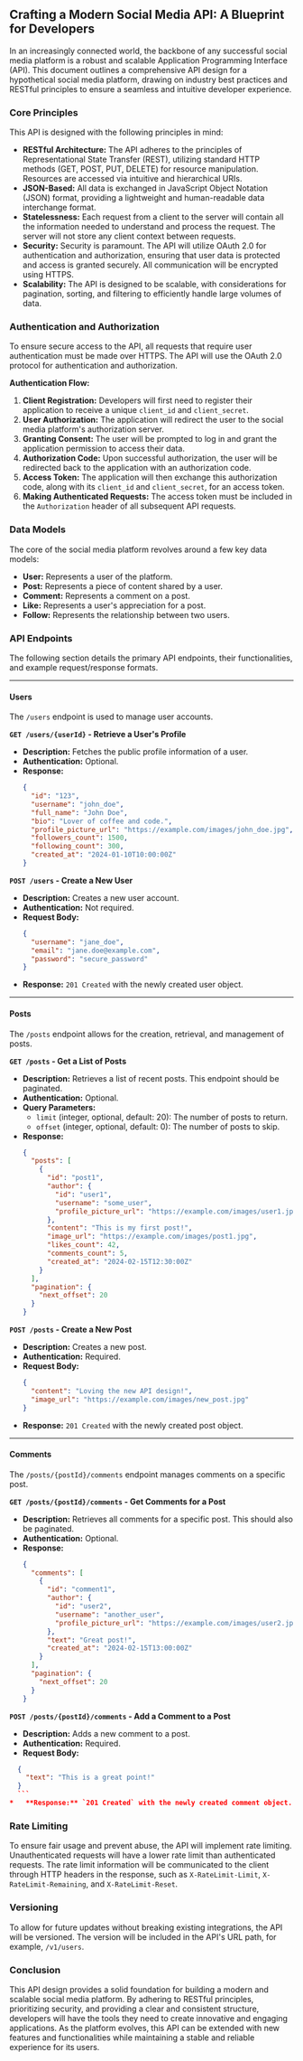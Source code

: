 ## Crafting a Modern Social Media API: A Blueprint for Developers

In an increasingly connected world, the backbone of any successful social media platform is a robust and scalable Application Programming Interface (API). This document outlines a comprehensive API design for a hypothetical social media platform, drawing on industry best practices and RESTful principles to ensure a seamless and intuitive developer experience.

### Core Principles

This API is designed with the following principles in mind:

*   **RESTful Architecture:** The API adheres to the principles of Representational State Transfer (REST), utilizing standard HTTP methods (GET, POST, PUT, DELETE) for resource manipulation. Resources are accessed via intuitive and hierarchical URIs.
*   **JSON-Based:** All data is exchanged in JavaScript Object Notation (JSON) format, providing a lightweight and human-readable data interchange format.
*   **Statelessness:** Each request from a client to the server will contain all the information needed to understand and process the request. The server will not store any client context between requests.
*   **Security:** Security is paramount. The API will utilize OAuth 2.0 for authentication and authorization, ensuring that user data is protected and access is granted securely. All communication will be encrypted using HTTPS.
*   **Scalability:** The API is designed to be scalable, with considerations for pagination, sorting, and filtering to efficiently handle large volumes of data.

### Authentication and Authorization

To ensure secure access to the API, all requests that require user authentication must be made over HTTPS. The API will use the OAuth 2.0 protocol for authentication and authorization.

**Authentication Flow:**

1.  **Client Registration:** Developers will first need to register their application to receive a unique `client_id` and `client_secret`.
2.  **User Authorization:** The application will redirect the user to the social media platform's authorization server.
3.  **Granting Consent:** The user will be prompted to log in and grant the application permission to access their data.
4.  **Authorization Code:** Upon successful authorization, the user will be redirected back to the application with an authorization code.
5.  **Access Token:** The application will then exchange this authorization code, along with its `client_id` and `client_secret`, for an access token.
6.  **Making Authenticated Requests:** The access token must be included in the `Authorization` header of all subsequent API requests.

### Data Models

The core of the social media platform revolves around a few key data models:

*   **User:** Represents a user of the platform.
*   **Post:** Represents a piece of content shared by a user.
*   **Comment:** Represents a comment on a post.
*   **Like:** Represents a user's appreciation for a post.
*   **Follow:** Represents the relationship between two users.

### API Endpoints

The following section details the primary API endpoints, their functionalities, and example request/response formats.

---

#### Users

The `/users` endpoint is used to manage user accounts.

**`GET /users/{userId}` - Retrieve a User's Profile**

*   **Description:** Fetches the public profile information of a user.
*   **Authentication:** Optional.
*   **Response:**
    ```json
    {
      "id": "123",
      "username": "john_doe",
      "full_name": "John Doe",
      "bio": "Lover of coffee and code.",
      "profile_picture_url": "https://example.com/images/john_doe.jpg",
      "followers_count": 1500,
      "following_count": 300,
      "created_at": "2024-01-10T10:00:00Z"
    }
    ```

**`POST /users` - Create a New User**

*   **Description:** Creates a new user account.
*   **Authentication:** Not required.
*   **Request Body:**
    ```json
    {
      "username": "jane_doe",
      "email": "jane.doe@example.com",
      "password": "secure_password"
    }
    ```
*   **Response:** `201 Created` with the newly created user object.

---

#### Posts

The `/posts` endpoint allows for the creation, retrieval, and management of posts.

**`GET /posts` - Get a List of Posts**

*   **Description:** Retrieves a list of recent posts. This endpoint should be paginated.
*   **Authentication:** Optional.
*   **Query Parameters:**
    *   `limit` (integer, optional, default: 20): The number of posts to return.
    *   `offset` (integer, optional, default: 0): The number of posts to skip.
*   **Response:**
    ```json
    {
      "posts": [
        {
          "id": "post1",
          "author": {
            "id": "user1",
            "username": "some_user",
            "profile_picture_url": "https://example.com/images/user1.jpg"
          },
          "content": "This is my first post!",
          "image_url": "https://example.com/images/post1.jpg",
          "likes_count": 42,
          "comments_count": 5,
          "created_at": "2024-02-15T12:30:00Z"
        }
      ],
      "pagination": {
        "next_offset": 20
      }
    }
    ```

**`POST /posts` - Create a New Post**

*   **Description:** Creates a new post.
*   **Authentication:** Required.
*   **Request Body:**
    ```json
    {
      "content": "Loving the new API design!",
      "image_url": "https://example.com/images/new_post.jpg"
    }
    ```
*   **Response:** `201 Created` with the newly created post object.

---

#### Comments

The `/posts/{postId}/comments` endpoint manages comments on a specific post.

**`GET /posts/{postId}/comments` - Get Comments for a Post**

*   **Description:** Retrieves all comments for a specific post. This should also be paginated.
*   **Authentication:** Optional.
*   **Response:**
    ```json
    {
      "comments": [
        {
          "id": "comment1",
          "author": {
            "id": "user2",
            "username": "another_user",
            "profile_picture_url": "https://example.com/images/user2.jpg"
          },
          "text": "Great post!",
          "created_at": "2024-02-15T13:00:00Z"
        }
      ],
      "pagination": {
        "next_offset": 20
      }
    }
    ```

**`POST /posts/{postId}/comments` - Add a Comment to a Post**

*   **Description:** Adds a new comment to a post.
*   **Authentication:** Required.
*   **Request Body:**

  ```json
    {
      "text": "This is a great point!"
    }
    ```
*   **Response:** `201 Created` with the newly created comment object.

````
### Rate Limiting

To ensure fair usage and prevent abuse, the API will implement rate limiting. Unauthenticated requests will have a lower rate limit than authenticated requests. The rate limit information will be communicated to the client through HTTP headers in the response, such as `X-RateLimit-Limit`, `X-RateLimit-Remaining`, and `X-RateLimit-Reset`.

### Versioning

To allow for future updates without breaking existing integrations, the API will be versioned. The version will be included in the API's URL path, for example, `/v1/users`.

### Conclusion

This API design provides a solid foundation for building a modern and scalable social media platform. By adhering to RESTful principles, prioritizing security, and providing a clear and consistent structure, developers will have the tools they need to create innovative and engaging applications. As the platform evolves, this API can be extended with new features and functionalities while maintaining a stable and reliable experience for its users.
